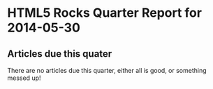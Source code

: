 HTML5 Rocks Quarter Report for 2014-05-30
=========================================

Articles due this quater
------------------------

There are no articles due this quarter, either all is good, or something messed up!

